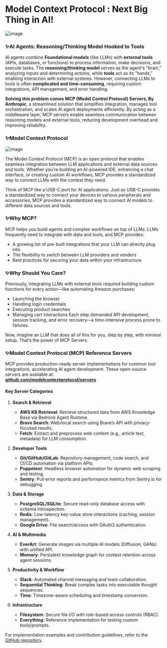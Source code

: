 # Model Context Protocol : Next Big Thing in AI!
![image](https://github.com/user-attachments/assets/5ce919d7-9f9f-4bc3-8be4-fa52b3503d90)


### **✨AI Agents: Reasoning/Thinking Model Hooked to Tools**  

AI agents combine **Foundational models** (like LLMs) with **external tools** (APIs, databases, or functions) to process information, make decisions, and execute tasks. The **reasoning/thinking model** serves as the agent's "brain," analyzing inputs and determining actions, while **tools** act as its "hands," enabling interaction with external systems. However, connecting LLMs to tools is often **complicated and time-consuming**, requiring custom integrations, API management, and error handling.  

**Solving this problem comes MCP (Model Control Protocol) Servers, By Anthropic**, a streamlined solution that simplifies integration, manages tool orchestration, and scales AI agent deployments efficiently. By acting as a middleware layer, MCP servers enable seamless communication between reasoning models and external tools, reducing development overhead and improving reliability.

### ✨Model Context Protocol
![image](https://github.com/user-attachments/assets/6f76862c-8674-4869-95b6-40b6c0256401)

The Model Context Protocol (MCP) is an open protocol that enables seamless integration between LLM applications and external data sources and tools. Whether you're building an AI-powered IDE, enhancing a chat interface, or creating custom AI workflows, MCP provides a standardized way to connect LLMs with the context they need.

Think of MCP like a USB-C port for AI applications. Just as USB-C provides a standardized way to connect your devices to various peripherals and accessories, MCP provides a standardized way to connect AI models to different data sources and tools.

### ✨Why MCP?
MCP helps you build agents and complex workflows on top of LLMs. LLMs frequently need to integrate with data and tools, and MCP provides:

- A growing list of pre-built integrations that your LLM can directly plug into
- The flexibility to switch between LLM providers and vendors
- Best practices for securing your data within your infrastructure

### ✨Why Should You Care?
Previously, integrating LLMs with external tools required building custom functions for every action—like automating Amazon purchases:
- Launching the browser
- Handling login credentials
- Executing product searches
- Managing cart interactions
Each step demanded API development, session tracking, and error recovery—a time-intensive process prone to failures.

Now, imagine an LLM that does all of this for you, step by step, with minimal setup. That’s the power of MCP Servers.

### **✨Model Context Protocol (MCP) Reference Servers**  
MCP provides production-ready server implementations for common tool integrations, accelerating AI agent development. These open-source servers are available at:  
**[github.com/modelcontextprotocol/servers](https://github.com/modelcontextprotocol/servers)**  

#### **Key Server Categories**  

1. **Search & Retrieval**  
   - **AWS KB Retrieval**: Retrieve structured data from AWS Knowledge Base via Bedrock Agent Runtime.  
   - **Brave Search**: Web/local search using Brave’s API with privacy-focused results.  
   - **Fetch**: Extract and preprocess web content (e.g., article text, metadata) for LLM consumption.  

2. **Developer Tools**  
   - **Git/GitHub/GitLab**: Repository management, code search, and CI/CD automation via platform APIs.  
   - **Puppeteer**: Headless browser automation for dynamic web scraping and testing.  
   - **Sentry**: Pull error reports and performance metrics from Sentry.io for debugging.  

3. **Data & Storage**  
   - **PostgreSQL/SQLite**: Secure read-only database access with schema introspection.  
   - **Redis**: Low-latency key-value store interactions (caching, session management).  
   - **Google Drive**: File search/access with OAuth2 authentication.  

4. **AI & Multimedia**  
   - **EverArt**: Generate images via multiple AI models (Diffusion, GANs) with unified API.  
   - **Memory**: Persistent knowledge graph for context retention across agent sessions.  

5. **Productivity & Workflow**  
   - **Slack**: Automated channel messaging and team collaboration.  
   - **Sequential Thinking**: Break complex tasks into executable thought sequences.  
   - **Time**: Timezone-aware scheduling and timestamp conversion.  

6. **Infrastructure**  
   - **Filesystem**: Secure file I/O with role-based access controls (RBAC).  
   - **Everything**: Reference implementation for testing custom tools/prompts.  

For implementation examples and contribution guidelines, refer to the [GitHub repository](https://github.com/modelcontextprotocol/servers).  




